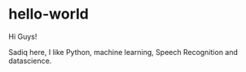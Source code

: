 # hello-world

Hi Guys!

Sadiq here, I like Python, machine learning, Speech Recognition and datascience.

